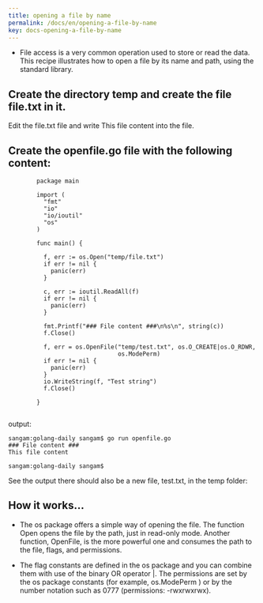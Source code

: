 ```yaml
---
title: opening a file by name
permalink: /docs/en/opening-a-file-by-name
key: docs-opening-a-file-by-name
---
```



- File access is a very common operation used to store or read the data. 
This recipe illustrates how to open a file by its name and path, using the standard library.

## Create the directory temp and create the file file.txt in it.

Edit the file.txt file and write This file content into the file.

## Create the openfile.go file with the following content:

```
        package main

        import (
          "fmt"
          "io"
          "io/ioutil"
          "os"
        )

        func main() {

          f, err := os.Open("temp/file.txt")
          if err != nil {
            panic(err)
          }

          c, err := ioutil.ReadAll(f)
          if err != nil {
            panic(err)
          }

          fmt.Printf("### File content ###\n%s\n", string(c))
          f.Close()

          f, err = os.OpenFile("temp/test.txt", os.O_CREATE|os.O_RDWR,
                               os.ModePerm)
          if err != nil {
            panic(err)
          }
          io.WriteString(f, "Test string")
          f.Close()

        }


```

output:

```
sangam:golang-daily sangam$ go run openfile.go
### File content ###
This file content

sangam:golang-daily sangam$ 

```
See the output there should also be a new file, test.txt, in the temp folder:


## How it works...

- The os package offers a simple way of opening the file. The function Open opens the file by the path, just in read-only mode. Another function, OpenFile, is the more powerful one and consumes the path to the file, flags, and permissions. 

- The flag constants are defined in the os package and you can combine them with use of the binary OR operator |.  The permissions are set by the os package constants (for example, os.ModePerm ) or by the number notation such as 0777 (permissions: -rwxrwxrwx).

